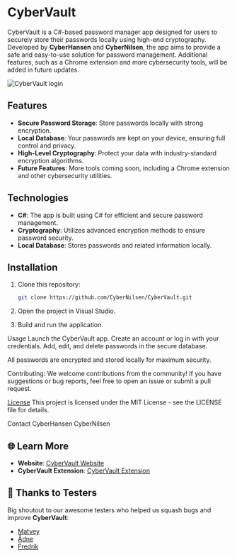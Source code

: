 # CyberVault

CyberVault is a C#-based password manager app designed for users to securely store their passwords locally using high-end cryptography. Developed by **CyberHansen** and **CyberNilsen**, the app aims to provide a safe and easy-to-use solution for password management. Additional features, such as a Chrome extension and more cybersecurity tools, will be added in future updates.

![CyberVault login](https://github.com/user-attachments/assets/c8b928e4-ccef-4225-bff4-5929f38bb7da)

## Features

- **Secure Password Storage**: Store passwords locally with strong encryption.
- **Local Database**: Your passwords are kept on your device, ensuring full control and privacy.
- **High-Level Cryptography**: Protect your data with industry-standard encryption algorithms.
- **Future Features**: More tools coming soon, including a Chrome extension and other cybersecurity utilities.

## Technologies

- **C#**: The app is built using C# for efficient and secure password management.
- **Cryptography**: Utilizes advanced encryption methods to ensure password security.
- **Local Database**: Stores passwords and related information locally.

## Installation

1. Clone this repository:

   ```bash
   git clone https://github.com/CyberNilsen/CyberVault.git
2. Open the project in Visual Studio.

3. Build and run the application.

Usage
Launch the CyberVault app.
Create an account or log in with your credentials.
Add, edit, and delete passwords in the secure database.

All passwords are encrypted and stored locally for maximum security.

Contributing:
We welcome contributions from the community! If you have suggestions or bug reports, feel free to open an issue or submit a pull request.

[License](https://github.com/CyberNilsen/CyberVault/blob/master/LICENSE)
This project is licensed under the MIT License - see the LICENSE file for details.

Contact
CyberHansen
CyberNilsen

## 🌐 Learn More

- **Website**: [CyberVault Website](https://cybernilsen.github.io/CyberVault-website/index.html)
- **CyberVault Extension**: [CyberVault Extension](https://github.com/CyberNilsen/CyberVaultExtension)

## 🙌 Thanks to Testers

Big shoutout to our awesome testers who helped us squash bugs and improve **CyberVault**:

- [Matvey](https://github.com/JahBoiMat)
- [Ådne](https://github.com/Adnelilleskare)
- [Fredrik](https://github.com/JahnTeigen)
